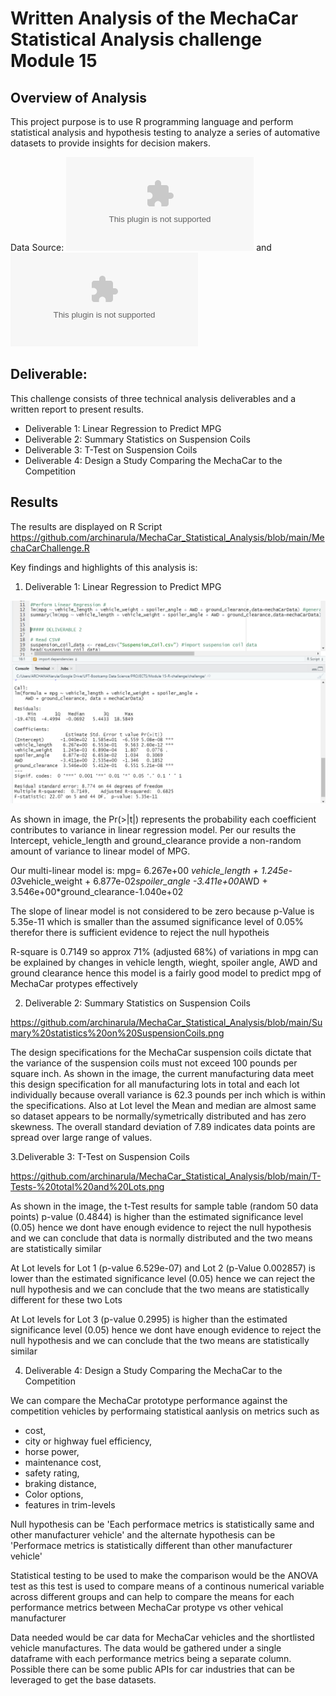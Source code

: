 # Written Analysis of the MechaCar Statistical Analysis challenge Module 15

## Overview of Analysis
This project purpose is to use R programming language and perform statistical analysis and hypothesis testing to analyze a series of automative datasets to provide insights for decision makers. 

Data Source: 
![Mechacar_mpg.csv](https://github.com/archinarula/MechaCar_Statistical_Analysis/blob/main/MechaCar_mpg.csv) and 
![Suspension_Coil.csv](https://github.com/archinarula/MechaCar_Statistical_Analysis/blob/main/Suspension_Coil.csv) 

## Deliverable: 
This challenge consists of three technical analysis deliverables and a written report to present results. 

- Deliverable 1: Linear Regression to Predict MPG
- Deliverable 2: Summary Statistics on Suspension Coils
- Deliverable 3: T-Test on Suspension Coils
- Deliverable 4: Design a Study Comparing the MechaCar to the Competition


## Results

The results are displayed on R Script
https://github.com/archinarula/MechaCar_Statistical_Analysis/blob/main/MechaCarChallenge.R

Key findings and highlights of this analysis is:

1. Deliverable 1: Linear Regression to Predict MPG

![image 1](https://github.com/archinarula/MechaCar_Statistical_Analysis/blob/main/Linear%20Regression%20to%20Predict%20MPG.png)

As shown in image, the Pr(>|t|) represents the probability each coefficient contributes to variance in linear regression model. Per our results the Intercept, vehicle_length and ground_clearance provide a non-random amount of variance to linear model of MPG.

Our multi-linear model is:
mpg= 6.267e+00 *vehicle_length + 1.245e-03*vehicle_weight + 6.877e-02*spoiler_angle -3.411e+00*AWD + 3.546e+00*ground_clearance-1.040e+02

The slope of linear model is not considered to be zero because p-Value is 5.35e-11 which is smaller than the assumed significance level of 0.05% therefor there is sufficient evidence to reject the null hypotheis

R-square is 0.7149 so approx 71% (adjusted 68%) of variations in mpg can be explained by changes in vehicle length, wieght, spoiler angle, AWD and ground clearance hence this model is a fairly good model to predict mpg of MechaCar protypes effectively

2. Deliverable 2: Summary Statistics on Suspension Coils

https://github.com/archinarula/MechaCar_Statistical_Analysis/blob/main/Sumary%20statistics%20on%20SuspensionCoils.png

The design specifications for the MechaCar suspension coils dictate that the variance of the suspension coils must not exceed 100 pounds per square inch. As shown in the image, the current manufacturing data meet this design specification for all manufacturing lots in total and each lot individually because overall variance is 62.3 pounds per inch which is within the specifications. 
Also at Lot level the Mean and median are almost same so dataset appears to be normally/symetrically distributed and has zero skewness. The overall standard deviation of 7.89 indicates data points are spread over large range of values.

3.Deliverable 3: T-Test on Suspension Coils

https://github.com/archinarula/MechaCar_Statistical_Analysis/blob/main/T-Tests-%20total%20and%20Lots.png

As shown in the image, the t-Test results for sample table (random 50 data points) p-value (0.4844) is higher than the estimated significance level (0.05) hence we dont have enough evidence to reject the null hypothesis and we can conclude that data is normally distributed and the two means are statistically similar

At Lot levels for Lot 1 (p-value 6.529e-07) and Lot 2 (p-Value 0.002857) is lower than the estimated significance level (0.05) hence we can reject the null hypothesis and we can conclude that the two means are statistically different for these two Lots

At Lot levels for Lot 3 (p-value 0.2995) is higher than the estimated significance level (0.05) hence we dont have enough evidence to reject the null hypothesis and we can conclude that the two means are statistically similar

4. Deliverable 4: Design a Study Comparing the MechaCar to the Competition

We can compare the MechaCar prototype performance against the competition vehicles by performaing statistical aanlysis on metrics such as
- cost, 
- city or highway fuel efficiency, 
- horse power, 
- maintenance cost, 
- safety rating,
- braking distance,
- Color options,
- features in trim-levels

Null hypothesis can be 'Each performace metrics is statistically same and other manufacturer vehicle' and the alternate hypothesis can be 'Performace metrics is statistically different than other manufacturer vehicle'

Statistical testing to be used to make the comparison would be the ANOVA test as this test is used to compare means of a continous numerical variable across different groups and can help to compare the means for each performance metrics between MechaCar protype vs other vehical manufacturer

Data needed would be car data for MechaCar vehicles and the shortlisted vehicle manufactures. The data would be gathered under a single dataframe with each performance metrics being a separate column. Possible there can be some public APIs for car industries that can be leveraged to get the base datasets. 




 




